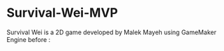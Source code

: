 # Survival-Wei-MVP
Survival Wei is a 2D game developed by Malek Mayeh using GameMaker Engine
before : 
